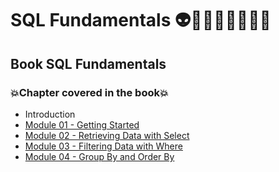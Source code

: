 # SQL Fundamentals 👽🤖👩🏻‍💻🤯🧠🎲
## Book SQL Fundamentals
### 💥Chapter covered in the book💥
- Introduction
- [Module 01 - Getting Started](https://github.com/romulovieira777/SQL_Fundamentals/tree/main/Module_01_Getting_Started)
- [Module 02 - Retrieving Data with Select](https://github.com/romulovieira777/SQL_Fundamentals/tree/main/Module_02_Retrieving_Data_with_Select)
- [Module 03 - Filtering Data with Where](https://github.com/romulovieira777/SQL_Fundamentals/tree/main/Module_03_Filtering_Data_with_Where)
- [Module 04 - Group By and Order By]()
